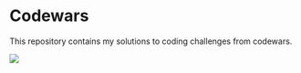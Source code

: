 # Codewars
This repository contains my solutions to coding challenges from codewars.

![](https://www.codewars.com/users/jbdapx/badges/large)
